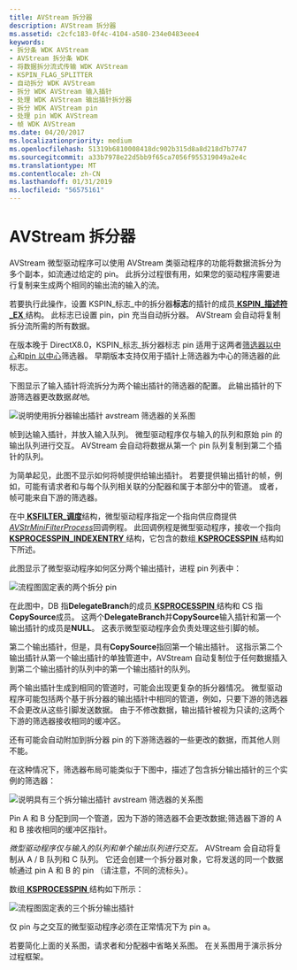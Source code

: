 ```yaml
---
title: AVStream 拆分器
description: AVStream 拆分器
ms.assetid: c2cfc183-0f4c-4104-a580-234e0483eee4
keywords:
- 拆分条 WDK AVStream
- AVStream 拆分条 WDK
- 将数据拆分流式传输 WDK AVStream
- KSPIN_FLAG_SPLITTER
- 自动拆分 WDK AVStream
- 拆分 WDK AVStream 输入插针
- 处理 WDK AVStream 输出插针拆分器
- 拆分 WDK AVStream pin
- 处理 pin WDK AVStream
- 帧 WDK AVStream
ms.date: 04/20/2017
ms.localizationpriority: medium
ms.openlocfilehash: 51319b6810008418dc902b315d8a8d218d7b7747
ms.sourcegitcommit: a33b7978e22d5bb9f65ca7056f955319049a2e4c
ms.translationtype: MT
ms.contentlocale: zh-CN
ms.lasthandoff: 01/31/2019
ms.locfileid: "56575161"
---
```

# <a name="avstream-splitters"></a>AVStream 拆分器





AVStream 微型驱动程序可以使用 AVStream 类驱动程序的功能将数据流拆分为多个副本，如流通过给定的 pin。 此拆分过程很有用，如果您的驱动程序需要进行复制来生成两个相同的输出流的输入的流。

若要执行此操作，设置 KSPIN\_标志\_中的拆分器**标志**的插针的成员[ **KSPIN\_描述符\_EX** ](https://msdn.microsoft.com/library/windows/hardware/ff563534)结构。 此标志已设置 pin，pin 充当自动拆分器。 AVStream 会自动将复制拆分流所需的所有数据。

在版本晚于 DirectX8.0，KSPIN\_标志\_拆分器标志 pin 适用于这两者[筛选器以中心](filter-centric-processing.md)和[pin 以中心](pin-centric-processing.md)筛选器。 早期版本支持仅用于插针上筛选器为中心的筛选器的此标志。

下图显示了输入插针将流拆分为两个输出插针的筛选器的配置。 此输出插针的下游筛选器更改数据*就地*。

![说明使用拆分器输出插针 avstream 筛选器的关系图 ](images/split1.png)

帧到达输入插针，并放入输入队列。 微型驱动程序仅与输入的队列和原始 pin 的输出队列进行交互。 AVStream 会自动将数据从第一个 pin 队列复制到第二个插针的队列。

为简单起见，此图不显示如何将帧提供给输出插针。 若要提供输出插针的帧，例如，可能有请求者和与每个队列相关联的分配器和属于本部分中的管道。 或者，帧可能来自下游的筛选器。

在中[ **KSFILTER\_调度**](https://msdn.microsoft.com/library/windows/hardware/ff562554)结构，微型驱动程序指定一个指向供应商提供[ *AVStrMiniFilterProcess*](https://msdn.microsoft.com/library/windows/hardware/ff556315)回调例程。 此回调例程是微型驱动程序，接收一个指向[ **KSPROCESSPIN\_INDEXENTRY** ](https://msdn.microsoft.com/library/windows/hardware/ff564260)结构，它包含的数组[ **KSPROCESSPIN** ](https://msdn.microsoft.com/library/windows/hardware/ff564256)结构如下所述。

此图显示了微型驱动程序如何区分两个输出插针，进程 pin 列表中：

![流程图固定表的两个拆分 pin](images/splitppin1.png)

在此图中，DB 指**DelegateBranch**的成员[ **KSPROCESSPIN** ](https://msdn.microsoft.com/library/windows/hardware/ff564256)结构和 CS 指**CopySource**成员。 这两个**DelegateBranch**并**CopySource**输入插针和第一个输出插针的成员是**NULL**。 这表示微型驱动程序会负责处理这些引脚的帧。

第二个输出插针，但是，具有**CopySource**指回第一个输出插针。 这指示第二个输出插针从第一个输出插针的单独管道中，AVStream 自动复制位于任何数据插入到第二个输出插针的队列中的第一个输出插针的队列。

两个输出插针生成到相同的管道时，可能会出现更复杂的拆分器情况。 微型驱动程序可能包括两个基于拆分器的输出插针中相同的管道，例如，只要下游的筛选器不会更改从这些引脚发送数据。 由于不修改数据，输出插针被视为只读的;这两个下游的筛选器接收相同的缓冲区。

还有可能会自动附加到拆分器 pin 的下游筛选器的一些更改的数据，而其他人则不能。

在这种情况下，筛选器布局可能类似于下图中，描述了包含拆分输出插针的三个实例的筛选器：

![说明具有三个拆分输出插针 avstream 筛选器的关系图 ](images/split2.png)

Pin A 和 B 分配到同一个管道，因为下游的筛选器不会更改数据;筛选器下游的 A 和 B 接收相同的缓冲区指针。

*微型驱动程序仅与输入的队列和单个输出队列进行交互。* AVStream 会自动将复制从 A / B 队列和 C 队列。 它还会创建一个拆分器对象，它将发送的同一个数据帧通过 pin A 和 B 的 pin （请注意，不同的流标头）。

数组[ **KSPROCESSPIN** ](https://msdn.microsoft.com/library/windows/hardware/ff564256)结构如下所示：

![流程图固定表的三个拆分输出插针](images/splitppin2.png)

仅 pin 与之交互的微型驱动程序必须在正常情况下为 pin a。

若要简化上面的关系图，请求者和分配器中省略关系图。 在关系图用于演示拆分过程框架。

 

 




